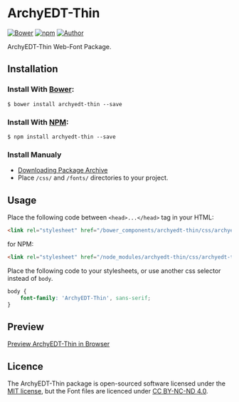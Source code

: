 # ArchyEDT-Thin

[![Bower](https://img.shields.io/bower/v/archyedt-thin.svg)](http://bower.io/search/?q=archyedt-thin)
[![npm](https://img.shields.io/npm/v/archyedt-thin.svg)](https://www.npmjs.com/package/archyedt-thin)
[![Author](https://img.shields.io/badge/Font_Author-Akaki_Razmadze-blue.svg)](https://github.com/web-fonts/archyedt-thin)

ArchyEDT-Thin Web-Font Package.

## Installation

### Install With [Bower](http://bower.io):

```
$ bower install archyedt-thin --save
```

### Install With [NPM](https://www.npmjs.com):

```
$ npm install archyedt-thin --save
```

### Install Manualy

* [Downloading Package Archive](https://github.com/web-fonts/archyedt-thin/archive/master.zip)
* Place `/css/` and `/fonts/` directories to your project.

## Usage

Place the following code between `<head>...</head>` tag in your HTML:

```html
<link rel="stylesheet" href="/bower_components/archyedt-thin/css/archyedt-thin.css">
```

for NPM:

```html
<link rel="stylesheet" href="/node_modules/archyedt-thin/css/archyedt-thin.css">
```

Place the following code to your stylesheets, or use another css selector instead of `body`.

```css
body {
    font-family: 'ArchyEDT-Thin', sans-serif;
}
```

## Preview

[Preview ArchyEDT-Thin in Browser](http://web-fonts.ge/archyedt-thin)

## Licence

The ArchyEDT-Thin package is open-sourced software licensed under the [MIT license](http://opensource.org/licenses/MIT), but the Font files are licenced under [CC BY-NC-ND 4.0](http://creativecommons.org/licenses/by-nc-nd/4.0/).